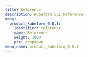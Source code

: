 ```yaml
---
title: Reference
description: Kubeform CLI Reference
menu:
  product_kubeform_0.0.1:
    identifier: reference
    name: Reference
    weight: 1000
    pre: dropdown
menu_name: product_kubeform_0.0.1
---
```

